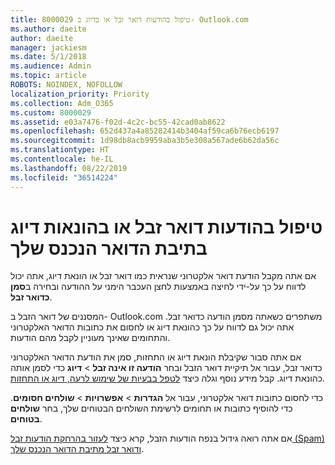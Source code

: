 ```yaml
---
title: 8000029 טיפול בהודעות דואר זבל או בדיוג ב- Outlook.com
ms.author: daeite
author: daeite
manager: jackiesm
ms.date: 5/1/2018
ms.audience: Admin
ms.topic: article
ROBOTS: NOINDEX, NOFOLLOW
localization_priority: Priority
ms.collection: Adm_O365
ms.custom: 8000029
ms.assetid: e03a7476-f02d-4c2c-bc55-42cad0ab8622
ms.openlocfilehash: 652d437a4a85282414b3404af59ca6b76ecb6197
ms.sourcegitcommit: 1d98db8acb9959aba3b5e308a567ade6b62da56c
ms.translationtype: HT
ms.contentlocale: he-IL
ms.lasthandoff: 08/22/2019
ms.locfileid: "36514224"
---
```

# <a name="deal-with-spam-or-phishing-scams-in-your-inbox"></a>טיפול בהודעות דואר זבל או בהונאות דיוג בתיבת הדואר הנכנס שלך

אם אתה מקבל הודעת דואר אלקטרוני שנראית כמו דואר זבל או הונאת דיוג, אתה יכול לדווח על כך על-ידי לחיצה באמצעות לחצן העכבר הימני על ההודעה ובחירה ב**סמן כדואר זבל**. 
  
המסננים של דואר הזבל ב- Outlook.com משתפרים כשאתה מסמן הודעה כדואר זבל. אתה יכול גם לדווח על כך כהונאת דיוג או לחסום את כתובות הדואר האלקטרוני והתחומים שאינך מעוניין לקבל מהם הודעות.
  
אם אתה סבור שקיבלת הונאת דיוג או התחזות, סמן את הודעת הדואר האלקטרוני כדואר זבל, עבור אל תיקיית דואר הזבל ובחר **הודעה זו אינה זבל** \> **דיוג** כדי לסמן אותה כהונאת דיוג. קבל מידע נוסף וגלה כיצד [לטפל בבעיות של שימוש לרעה, דיוג או התחזות](https://go.microsoft.com/fwlink/p/?linkid=873139).
  
כדי לחסום כתובות דואר אלקטרוני, עבור אל **הגדרות** \> **אפשרויות** \> **שולחים חסומים**. כדי להוסיף כתובות או תחומים לרשימת השולחים הבטוחים שלך, בחר **שולחים בטוחים**. 
  
אם אתה רואה גידול בנפח הודעות הזבל, קרא כיצד [לעזור בהרחקת הודעות זבל (Spam) ודואר זבל מתיבת הדואר הנכנס שלך](https://go.microsoft.com/fwlink/p/?linkid=873140).
  

